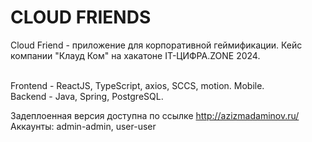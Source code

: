 <h1>CLOUD FRIENDS</h1>
Cloud Friend - приложение для корпоративной геймификации. Кейс компании "Клауд Ком" на хакатоне IT-ЦИФРА.ZONE 2024.
<br>
<br>

Frontend - ReactJS, TypeScript, axios, SCCS, motion. Mobile.
<br>
Backend - Java, Spring, PostgreSQL.
<br>

Задеплоенная версия доступна по ссылке http://azizmadaminov.ru/
<br>
Аккаунты: admin-admin, user-user
<br>
